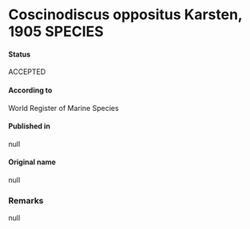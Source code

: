 Coscinodiscus oppositus Karsten, 1905 SPECIES
=======

#### Status
ACCEPTED

#### According to
World Register of Marine Species

#### Published in
null

#### Original name
null

### Remarks
null